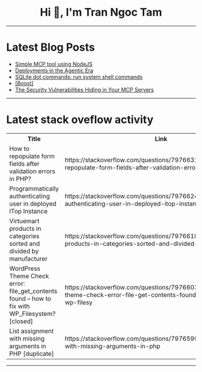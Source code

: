 <h1 align="center">Hi 👋, I'm Tran Ngoc Tam</h1>

---

# Latest Blog Posts 
<!-- BLOG-POST-LIST:START -->
- [Simple MCP tool using NodeJS](https://dev.to/jppradhan/simple-mcp-tool-using-nodejs-13dm)
- [Deployments in the Agentic Era](https://dev.to/defanglabs/deployments-in-the-agentic-era-1m2h)
- [SQLite dot commands: run system shell commands](https://dev.to/mr_destructive/sqlite-dot-commands-run-system-shell-commands-3ao4)
- [[Boost]](https://dev.to/uliyahoo/-ng7)
- [The Security Vulnerabilities Hiding in Your MCP Servers](https://dev.to/leomarsh/the-security-vulnerabilities-hiding-in-your-mcp-servers-4m2)
<!-- BLOG-POST-LIST:END -->

---

# Latest stack oveflow activity
<table>
  <tr><th>Title</th><th>Link</th></tr>
  <!-- STACKOVERFLOW:START --><tr><td>How to repopulate form fields after validation errors in PHP?</td><td>https://stackoverflow.com/questions/79766319/how-to-repopulate-form-fields-after-validation-errors-in-php</td></tr><tr><td>Programmatically authenticating user in deployed ITop Instance</td><td>https://stackoverflow.com/questions/79766248/programmatically-authenticating-user-in-deployed-itop-instance</td></tr><tr><td>Virtuemart products in categories sorted and divided by manufacturer</td><td>https://stackoverflow.com/questions/79766102/virtuemart-products-in-categories-sorted-and-divided-by-manufacturer</td></tr><tr><td>WordPress Theme Check error: file_get_contents found – how to fix with WP_Filesystem? [closed]</td><td>https://stackoverflow.com/questions/79766033/wordpress-theme-check-error-file-get-contents-found-how-to-fix-with-wp-filesy</td></tr><tr><td>List assignment with missing arguments in PHP [duplicate]</td><td>https://stackoverflow.com/questions/79765994/list-assignment-with-missing-arguments-in-php</td></tr><!-- STACKOVERFLOW:END -->
</table>

---


